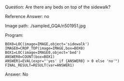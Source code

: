 Question: Are there any beds on top of the sidewalk?

Reference Answer: no

Image path: ./sampled_GQA/n501951.jpg

Program:

```
BOX0=LOC(image=IMAGE,object='sidewalk')
IMAGE0=CROP_TOP(image=IMAGE,box=BOX0)
BOX1=LOC(image=IMAGE0,object='bed')
ANSWER0=COUNT(box=BOX1)
ANSWER1=EVAL(expr="'yes' if {ANSWER0} > 0 else 'no'")
FINAL_RESULT=RESULT(var=ANSWER1)
```
Answer: No

